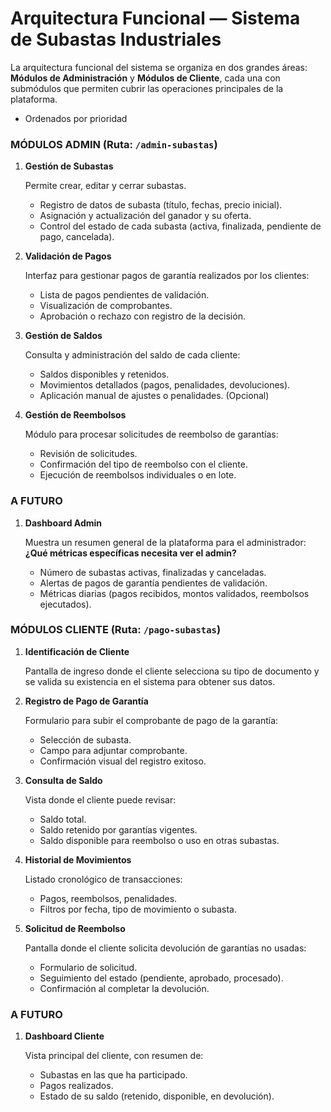 # Arquitectura Funcional — Sistema de Subastas Industriales
La arquitectura funcional del sistema se organiza en dos grandes áreas: **Módulos de Administración** y **Módulos de Cliente**, cada una con submódulos que permiten cubrir las operaciones principales de la plataforma.

- Ordenados por prioridad

### MÓDULOS ADMIN (Ruta: `/admin-subastas`)

1. **Gestión de Subastas**
    
    Permite crear, editar y cerrar subastas.
    
    - Registro de datos de subasta (título, fechas, precio inicial).
    - Asignación y actualización del ganador y su oferta.
    - Control del estado de cada subasta (activa, finalizada, pendiente de pago, cancelada).
2. **Validación de Pagos**
    
    Interfaz para gestionar pagos de garantía realizados por los clientes:
    
    - Lista de pagos pendientes de validación.
    - Visualización de comprobantes.
    - Aprobación o rechazo con registro de la decisión.
3. **Gestión de Saldos**
    
    Consulta y administración del saldo de cada cliente:
    
    - Saldos disponibles y retenidos.
    - Movimientos detallados (pagos, penalidades, devoluciones).
    - Aplicación manual de ajustes o penalidades. (Opcional)
4. **Gestión de Reembolsos**
    
    Módulo para procesar solicitudes de reembolso de garantías:
    
    - Revisión de solicitudes.
    - Confirmación del tipo de reembolso con el cliente.
    - Ejecución de reembolsos individuales o en lote.

### **A FUTURO**

1. **Dashboard Admin**
    
    Muestra un resumen general de la plataforma para el administrador: **¿Qué métricas específicas necesita ver el admin?** 
    
    - Número de subastas activas, finalizadas y canceladas.
    - Alertas de pagos de garantía pendientes de validación.
    - Métricas diarias (pagos recibidos, montos validados, reembolsos ejecutados).

### MÓDULOS CLIENTE (Ruta: `/pago-subastas`)

1. **Identificación de Cliente**
    
    Pantalla de ingreso donde el cliente selecciona su tipo de documento y se valida su existencia en el sistema para obtener sus datos.
    
2. **Registro de Pago de Garantía**
    
    Formulario para subir el comprobante de pago de la garantía:
    
    - Selección de subasta.
    - Campo para adjuntar comprobante.
    - Confirmación visual del registro exitoso.
3. **Consulta de Saldo**
    
    Vista donde el cliente puede revisar:
    
    - Saldo total.
    - Saldo retenido por garantías vigentes.
    - Saldo disponible para reembolso o uso en otras subastas.
4. **Historial de Movimientos**
    
    Listado cronológico de transacciones:
    
    - Pagos, reembolsos, penalidades.
    - Filtros por fecha, tipo de movimiento o subasta.
5. **Solicitud de Reembolso**
    
    Pantalla donde el cliente solicita devolución de garantías no usadas:
    
    - Formulario de solicitud.
    - Seguimiento del estado (pendiente, aprobado, procesado).
    - Confirmación al completar la devolución.

### A FUTURO

1. **Dashboard Cliente**
    
    Vista principal del cliente, con resumen de:
    
    - Subastas en las que ha participado.
    - Pagos realizados.
    - Estado de su saldo (retenido, disponible, en devolución).
